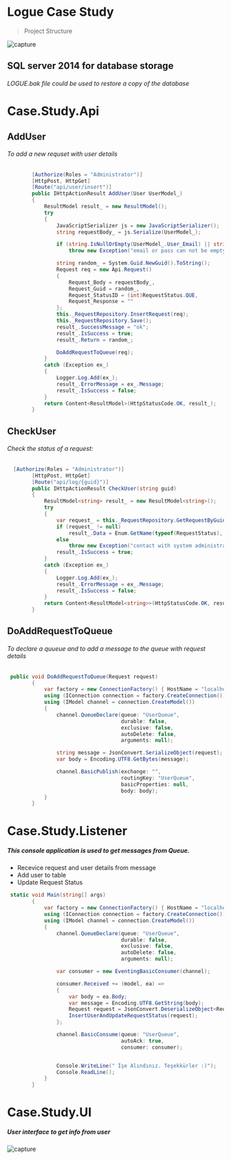 Logue Case Study
=======================

> Project Structure


![capture](https://user-images.githubusercontent.com/17234785/38830550-61b81a94-41c5-11e8-8c39-e370aa304263.PNG)


## SQL server 2014 for database storage 

###### LOGUE.bak file could be used to restore a  copy of the database 


# Case.Study.Api

## AddUser 

###### To add a new requset with user details 
```C#
        [Authorize(Roles = "Administrator")]
        [HttpPost, HttpGet]
        [Route("api/user/insert")]
        public IHttpActionResult AddUser(User UserModel_)
        {
            ResultModel result_ = new ResultModel();
            try
            {
                JavaScriptSerializer js = new JavaScriptSerializer();
                string requestBody_ = js.Serialize(UserModel_);

                if (string.IsNullOrEmpty(UserModel_.User_Email) || string.IsNullOrEmpty(UserModel_.User_Password))
                    throw new Exception("email or pass can not be empty");

                string random_ = System.Guid.NewGuid().ToString();
                Request req = new Api.Request()
                {
                    Request_Body = requestBody_,
                    Request_Guid = random_,
                    Request_StatusID = (int)RequestStatus.QUE,
                    Request_Response = ""
                };
                this._RequestRepository.InsertRequest(req);
                this._RequestRepository.Save();
                result_.SuccessMessage = "ok";
                result_.IsSuccess = true;
                result_.Return = random_;

                DoAddRequestToQueue(req);
            }
            catch (Exception ex_)
            {
                Logger.Log.Add(ex_);
                result_.ErrorMessage = ex_.Message;
                result_.IsSuccess = false;
            }
            return Content<ResultModel>(HttpStatusCode.OK, result_);
        }
```

## CheckUser 

###### Check the status of a request:
``` c#
  [Authorize(Roles = "Administrator")]
        [HttpPost, HttpGet]
        [Route("api/log/{guid}")]
        public IHttpActionResult CheckUser(string guid)
        {
            ResultModel<string> result_ = new ResultModel<string>();
            try
            {
                var request_ = this._RequestRepository.GetRequestByGuid(guid);
                if (request_ != null)
                    result_.Data = Enum.GetName(typeof(RequestStatus), request_.Request_StatusID);
                else
                    throw new Exception("contact with system administratoır");
                result_.IsSuccess = true;
            }
            catch (Exception ex_)
            {
                Logger.Log.Add(ex_);
                result_.ErrorMessage = ex_.Message;
                result_.IsSuccess = false;
            }
            return Content<ResultModel<string>>(HttpStatusCode.OK, result_);
        }
 ```

## DoAddRequestToQueue 

###### To declare a quueue and to add a message to the queue with request details
``` c#
 public void DoAddRequestToQueue(Request request)
        {
            var factory = new ConnectionFactory() { HostName = "localhost" };
            using (IConnection connection = factory.CreateConnection())
            using (IModel channel = connection.CreateModel())
            {
                channel.QueueDeclare(queue: "UserQueue",
                                     durable: false,
                                     exclusive: false,
                                     autoDelete: false,
                                     arguments: null);

                string message = JsonConvert.SerializeObject(request);
                var body = Encoding.UTF8.GetBytes(message);

                channel.BasicPublish(exchange: "",
                                     routingKey: "UserQueue",
                                     basicProperties: null,
                                     body: body);
            }
        }
```

# Case.Study.Listener

##### This console application is used to get messages from Queue. 
- Recevice request and user details from message
- Add user to table
- Update Request Status

``` c#
 static void Main(string[] args)
        {
            var factory = new ConnectionFactory() { HostName = "localhost" };
            using (IConnection connection = factory.CreateConnection())
            using (IModel channel = connection.CreateModel())
            {
                channel.QueueDeclare(queue: "UserQueue",
                                     durable: false,
                                     exclusive: false,
                                     autoDelete: false,
                                     arguments: null);

                var consumer = new EventingBasicConsumer(channel);

                consumer.Received += (model, ea) =>
                {
                    var body = ea.Body;
                    var message = Encoding.UTF8.GetString(body);
                    Request request = JsonConvert.DeserializeObject<Request>(message);
                    InsertUserAndUpdateRequestStatus(request);
                };

                channel.BasicConsume(queue: "UserQueue",
                                     autoAck: true,
                                     consumer: consumer);


                Console.WriteLine(" İşe Alındınız. Teşekkürler :)");
                Console.ReadLine();
            }
        }
```

# Case.Study.UI

##### User interface to get info from user

![capture](https://user-images.githubusercontent.com/17234785/38850341-a9d9028a-4219-11e8-8a0a-d020c701e4c3.PNG)

